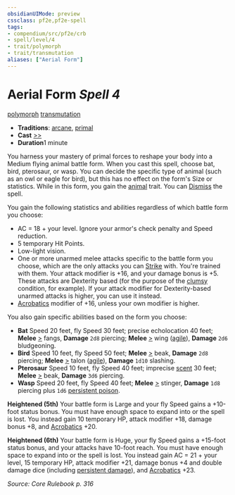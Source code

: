```yaml
---
obsidianUIMode: preview
cssclass: pf2e,pf2e-spell
tags:
- compendium/src/pf2e/crb
- spell/level/4
- trait/polymorph
- trait/transmutation
aliases: ["Aerial Form"]
---
```

# Aerial Form *Spell 4*   
[polymorph](rules/traits/polymorph.md)  [transmutation](rules/traits/transmutation.md)  

- **Traditions**: [arcane](rules/traits/arcane.md), [primal](rules/traits/primal.md)
- **Cast** [>>](rules/core-rulebook/chapter-9-playing-the-game.md#Actions "Two-Action") 
- **Duration**1 minute

You harness your mastery of primal forces to reshape your body into a Medium flying animal battle form. When you cast this spell, choose bat, bird, pterosaur, or wasp. You can decide the specific type of animal (such as an owl or eagle for bird), but this has no effect on the form's Size or statistics. While in this form, you gain the [animal](rules/traits/animal.md) trait. You can [Dismiss](rules/actions/dismiss.md) the spell.

You gain the following statistics and abilities regardless of which battle form you choose:

- AC = 18 + your level. Ignore your armor's check penalty and Speed reduction.
- 5 temporary Hit Points.
- Low-light vision.
- One or more unarmed melee attacks specific to the battle form you choose, which are the only attacks you can [Strike](rules/actions/strike.md) with. You're trained with them. Your attack modifier is +16, and your damage bonus is +5. These attacks are Dexterity based (for the purpose of the [clumsy](rules/conditions.md#Clumsy) condition, for example). If your attack modifier for Dexterity-based unarmed attacks is higher, you can use it instead.
- [Acrobatics](compendium/skills.md#Acrobatics) modifier of +16, unless your own modifier is higher.

You also gain specific abilities based on the form you choose:

- **Bat** Speed 20 feet, fly Speed 30 feet; precise echolocation 40 feet; **Melee** [>](rules/core-rulebook/chapter-9-playing-the-game.md#Actions "Single Action") fangs, **Damage** `2d8` piercing; **Melee** [>](rules/core-rulebook/chapter-9-playing-the-game.md#Actions "Single Action") wing ([agile](rules/traits/agile.md)), **Damage** `2d6` bludgeoning.
- **Bird** Speed 10 feet, fly Speed 50 feet; **Melee** [>](rules/core-rulebook/chapter-9-playing-the-game.md#Actions "Single Action") beak, **Damage** `2d8` piercing; **Melee** [>](rules/core-rulebook/chapter-9-playing-the-game.md#Actions "Single Action") talon ([agile](rules/traits/agile.md)), **Damage** `1d10` slashing.
- **Pterosaur** Speed 10 feet, fly Speed 40 feet; imprecise [scent](rules/abilities/scent.md) 30 feet; **Melee** [>](rules/core-rulebook/chapter-9-playing-the-game.md#Actions "Single Action") beak, **Damage** `3d6` piercing.
- **Wasp** Speed 20 feet, fly Speed 40 feet; **Melee** [>](rules/core-rulebook/chapter-9-playing-the-game.md#Actions "Single Action") stinger, **Damage** `1d8` piercing plus `1d6` [persistent poison](rules/conditions.md#Persistent%20Damage).

**Heightened (5th)** Your battle form is Large and your fly Speed gains a +10-foot status bonus. You must have enough space to expand into or the spell is lost. You instead gain 10 temporary HP, attack modifier +18, damage bonus +8, and [Acrobatics](compendium/skills.md#Acrobatics) +20.

**Heightened (6th)** Your battle form is Huge, your fly Speed gains a +15-foot status bonus, and your attacks have 10-foot reach. You must have enough space to expand into or the spell is lost. You instead gain AC = 21 + your level, 15 temporary HP, attack modifier +21, damage bonus +4 and double damage dice (including [persistent damage](rules/conditions.md#Persistent%20Damage)), and [Acrobatics](compendium/skills.md#Acrobatics) +23.

*Source: Core Rulebook p. 316*